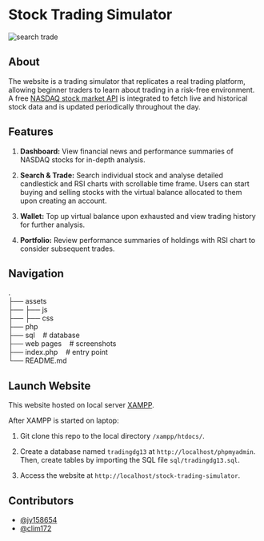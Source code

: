 # Stock Trading Simulator
![search   trade](https://github.com/user-attachments/assets/463870aa-bcbf-428c-af27-a40c5e203568)

## About
The website is a trading simulator that replicates a real trading platform, allowing beginner traders to learn about trading in a risk-free environment. A free [NASDAQ stock market API](https://www.alphavantage.co/documentation/) is integrated to fetch live and historical stock data and is updated periodically throughout the day.  

## Features
1. **Dashboard:** View financial news and performance summaries of NASDAQ stocks for in-depth analysis.  

2. **Search & Trade:** Search individual stock and analyse detailed candlestick and RSI charts with scrollable time frame. Users can start buying and selling stocks with the virtual balance allocated to them upon creating an account.  

3. **Wallet:** Top up virtual balance upon exhausted and view trading history for further analysis.  

4. **Portfolio:** Review performance summaries of holdings with RSI chart to consider subsequent trades.  

## Navigation
.  
├── assets  
├──  ├── js  
├──  ├── css    
├── php          
├── sql&nbsp;&nbsp;&nbsp;&nbsp;# database  
├── web pages&nbsp;&nbsp;&nbsp;&nbsp;# screenshots  
├── index.php&nbsp;&nbsp;&nbsp;&nbsp;# entry point  
└── README.md  

## Launch Website
This website hosted on local server [XAMPP](https://www.apachefriends.org/index.html).  

After XAMPP is started on laptop:  

1. Git clone this repo to the local directory `/xampp/htdocs/`.  
   
2. Create a database named `tradingdg13` at `http://localhost/phpmyadmin`. Then, create tables by importing the SQL file `sql/tradingdg13.sql`.  
   
3. Access the website at `http://localhost/stock-trading-simulator`.    

## Contributors
- [@jy158654](https://github.com/jy158654)
- [@clim172](https://github.com/clim172)
